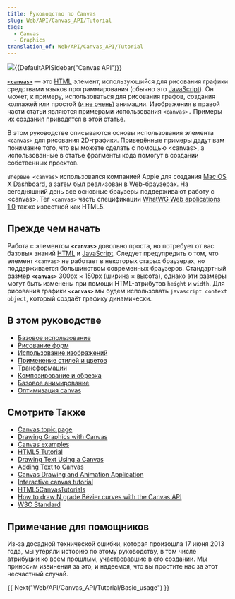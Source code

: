 ```yaml
---
title: Руководство по Canvas
slug: Web/API/Canvas_API/Tutorial
tags:
  - Canvas
  - Graphics
translation_of: Web/API/Canvas_API/Tutorial
---
```


[![](canvas_tut_examples.jpg)](/ru/docs/Web/API/Canvas_API){{DefaultAPISidebar("Canvas API")}}

[**`<canvas>`**](/ru/docs/Web/HTML/Element/canvas) — это [HTML](/ru/docs/Web/HTML) элемент, использующийся для рисования графики средствами языков программирования (обычно это [JavaScript](/ru/docs/Glossary/JavaScript)). Он может, к примеру, использоваться для рисования графов, создания коллажей или простой ([и не очень](/ru/docs/Web/API/Canvas_API/A_basic_ray-caster)) анимации.
Изображения в правой части статьи являются примерами использования `<canvas>.`
Примеры их создания приводятся в этой статье.

В этом руководстве описываются основы использования элемента `<canvas>` для рисования 2D-графики. Приведённые примеры дадут вам понимание того, что вы можете сделать с помощью \<canvas>, а использованные в статье фрагменты кода помогут в создании собственных проектов.

`Впервые <canvas>` использовался компанией Apple для создания [Mac OS X Dashboard](https://ru.wikipedia.org/wiki/Dashboard), а затем был реализован в Web-браузерах. На сегодняшний день все основные браузеры поддерживают работу с \<canvas>. Тег `<canvas>` часть спецификации [WhatWG Web applications 1.0](http://www.whatwg.org/specs/web-apps/current-work/) также известной как HTML5.

## Прежде чем начать

Работа с элементом **`<canvas>`** довольно проста, но потребует от вас базовых знаний [HTML](/ru/docs/HTML) и [JavaScript](JavaScript). Следует предупредить о том, что элемент `<canvas>` не работает в некоторых старых браузерах, но поддерживается большинством современных браузеров. Стандартный размер **`<canvas>`** 300px × 150px (ширина × высота), однако эти размеры могут быть изменены при помощи HTML-атрибутов `height` и `width`. Для рисования графики **`<canvas>`** мы будем использовать `javascript context object`, который создаёт графику динамически.

## В этом руководстве

- [Базовое использование](/ru/docs/Web/Guide/HTML/Canvas_tutorial/Basic_usage)
- [Рисование форм](/ru/docs/Web/Guide/HTML/Canvas_tutorial/Drawing_shapes)
- [Использование изображений](/ru/docs/Web/Guide/HTML/Canvas_tutorial/Using_images)
- [Применение стилей и цветов](/ru/docs/Web/Guide/HTML/Canvas_tutorial/Applying_styles_and_colors)
- [Трансформации](/ru/docs/Web/Guide/HTML/Canvas_tutorial/Transformations)
- [Композирование и обрезка](/ru/docs/Web/Guide/HTML/Canvas_tutorial/Compositing)
- [Базовое анимирование](/ru/docs/Web/Guide/HTML/Canvas_tutorial/Basic_animations)
- [Оптимизация canvas](/ru/docs/Web/Guide/HTML/Canvas_tutorial/Optimizing_canvas)

## Смотрите Также

- [Canvas topic page](/ru/docs/HTML/Canvas)
- [Drawing Graphics with Canvas](/ru/docs/HTML/Canvas/Drawing_Graphics_with_Canvas)
- [Canvas examples](/ru/docs/tag/Canvas_examples)
- [HTML5 Tutorial](http://html5tutorial.com)
- [Drawing Text Using a Canvas](/ru/docs/Drawing_text_using_a_canvas)
- [Adding Text to Canvas](http://developer.apple.com/library/safari/#documentation/AudioVideo/Conceptual/HTML-canvas-guide/AddingText/AddingText.html#//apple_ref/doc/uid/TP40010542-CH6-SW4)
- [Canvas Drawing and Animation Application](http://canvimation.github.com/)
- [Interactive canvas tutorial](http://billmill.org/static/canvastutorial/)
- [HTML5CanvasTutorials](http://www.html5canvastutorials.com/)
- [How to draw N grade Bézier curves with the Canvas API](http://html5tutorial.com/how-to-draw-n-grade-bezier-curve-with-canvas-api)
- [W3C Standard](http://www.w3.org/TR/2dcontext/)

## Примечание для помощников

Из-за досадной технической ошибки, которая произошла 17 июня 2013 года, мы утеряли историю по этому руководству, в том числе атрибуции ко всем прошлым, участвовавшие в его создании. Мы приносим извинения за это, и надеемся, что вы простите нас за этот несчастный случай.

{{ Next("Web/API/Canvas_API/Tutorial/Basic_usage") }}
